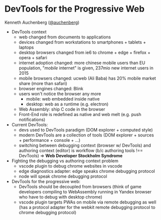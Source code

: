 # DevTools for the Progressive Web
Kenneth Auchenberg ([@auchenberg](https://twitter.com/@auchenberg))

- DevTools context
	- web changed from documents to applications
	- devices changed from workstations to smartphones + tablets + laptops
	- desktop browsers changed from ie6 to chrome + edge + firefox + opera + safari
	- internet adoption changed: more chinese mobile users than EU population, "*mobile* internet" is given, 237mio new internet users in 2015
	- mobile browsers changed: ucweb (Ali Baba) has 20% mobile market share (more than safari)
	- browser engines changed: Blink
	- users won't notice the browser any more
		- mobile: web embedded inside native
		- desktop: web as a runtime (e.g. electron)
	- Web Assembly: ship C code in the browser
	- Front-End role is redefined as native and web melt (e.g. push notifications)
- Current DevTools:
	- devs used to DevTools paradigm (DOM explorer + computed style)
	- modern DevTools are a collection of tools (DOM explorer + sources + performance + console + ...)
	- switching between debugging context (browser w/ DevTools) and authoring context (editor) is workflow (b/c authoring tools !== DevTools) => **Web Developer Stockholm Syndrome**
- Fighting the debugging vs authoring context problem
	- vscode plugin to debug chrome websites in vscode
	- edge diagnostics adapter: edge speaks chrome debugging protocol
	- node will speak chrome debugging protocol
- DevTools for the progressive web:
	- DevTools should be decoupled from browsers (think of game developers compiling to WebAssembly running in Yandex browser who have to debug with desktop chrome)
	- vscode plugin targets PWAs on mobile via remote debugging as well (has a protocol adapter for the webkit remote debugging protocol to chrome debugging protocol)